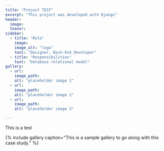 ```yaml
---
title: "Project TEST"
excerpt: "This project was developed with Django"
header:
  image: 
  teaser: 
sidebar:
  - title: "Role"
    image: 
    image_alt: "logo"
    text: "Designer, Back-End Developer"
  - title: "Responsibilities"
    text: "Database relational model"
gallery:
  - url: 
    image_path: 
    alt: "placeholder image 1"
  - url: 
    image_path: 
    alt: "placeholder image 2"
  - url: 
    image_path: 
    alt: "placeholder image 3"

---
```


This is a test

{% include gallery caption="This is a sample gallery to go along with this case study." %}
